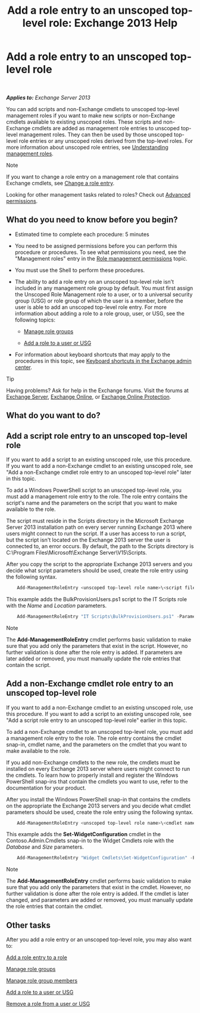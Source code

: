 ﻿---
title: 'Add a role entry to an unscoped top-level role: Exchange 2013 Help'
TOCTitle: Add a role entry to an unscoped top-level role
ms:assetid: 52fd3f20-c348-49d5-9bdb-f2cbf780cf2d
ms:mtpsurl: https://technet.microsoft.com/en-us/library/Dd979789(v=EXCHG.150)
ms:contentKeyID: 49289252
ms.date: 12/09/2016
mtps_version: v=EXCHG.150
---

# Add a role entry to an unscoped top-level role

 

_**Applies to:** Exchange Server 2013_


You can add scripts and non-Exchange cmdlets to unscoped top-level management roles if you want to make new scripts or non-Exchange cmdlets available to existing unscoped roles. These scripts and non-Exchange cmdlets are added as management role entries to unscoped top-level management roles. They can then be used by those unscoped top-level role entries or any unscoped roles derived from the top-level roles. For more information about unscoped role entries, see [Understanding management roles](understanding-management-roles-exchange-2013-help.md).


> [!NOTE]
> If you want to change a role entry on a management role that contains Exchange cmdlets, see <A href="change-a-role-entry-exchange-2013-help.md">Change a role entry</A>.



Looking for other management tasks related to roles? Check out [Advanced permissions](advanced-permissions-exchange-2013-help.md).

## What do you need to know before you begin?

  - Estimated time to complete each procedure: 5 minutes

  - You need to be assigned permissions before you can perform this procedure or procedures. To see what permissions you need, see the "Management roles" entry in the [Role management permissions](role-management-permissions-exchange-2013-help.md) topic.

  - You must use the Shell to perform these procedures.

  - The ability to add a role entry on an unscoped top-level role isn't included in any management role group by default. You must first assign the Unscoped Role Management role to a user, or to a universal security group (USG) or role group of which the user is a member, before the user is able to add an unscoped top-level role entry. For more information about adding a role to a role group, user, or USG, see the following topics:
    
      - [Manage role groups](manage-role-groups-exchange-2013-help.md)
    
      - [Add a role to a user or USG](add-a-role-to-a-user-or-usg-exchange-2013-help.md)

  - For information about keyboard shortcuts that may apply to the procedures in this topic, see [Keyboard shortcuts in the Exchange admin center](keyboard-shortcuts-in-the-exchange-admin-center-exchange-online-protection-help.md).


> [!TIP]
> Having problems? Ask for help in the Exchange forums. Visit the forums at <A href="https://go.microsoft.com/fwlink/p/?linkid=60612">Exchange Server</A>, <A href="https://go.microsoft.com/fwlink/p/?linkid=267542">Exchange Online</A>, or <A href="https://go.microsoft.com/fwlink/p/?linkid=285351">Exchange Online Protection</A>.



## What do you want to do?

## Add a script role entry to an unscoped top-level role

If you want to add a script to an existing unscoped role, use this procedure. If you want to add a non-Exchange cmdlet to an existing unscoped role, see "Add a non-Exchange cmdlet role entry to an unscoped top-level role" later in this topic.

To add a Windows PowerShell script to an unscoped top-level role, you must add a management role entry to the role. The role entry contains the script's name and the parameters on the script that you want to make available to the role.

The script must reside in the Scripts directory in the Microsoft Exchange Server 2013 installation path on every server running Exchange 2013 where users might connect to run the script. If a user has access to run a script, but the script isn't located on the Exchange 2013 server the user is connected to, an error occurs. By default, the path to the Scripts directory is C:\\Program Files\\Microsoft\\Exchange Server\\V15\\Scripts.

After you copy the script to the appropriate Exchange 2013 servers and you decide what script parameters should be used, create the role entry using the following syntax.
```powershell
    Add-ManagementRoleEntry <unscoped top-level role name>\<script filename> -Parameters <parameter 1, parameter 2, parameter...> -Type Script -UnscopedTopLevel
```
This example adds the BulkProvisionUsers.ps1 script to the IT Scripts role with the *Name* and *Location* parameters.
```powershell
    Add-ManagementRoleEntry "IT Scripts\BulkProvisionUsers.ps1" -Parameters Name, Location -Type Script -UnscopedTopLevel
```

> [!NOTE]
> The <STRONG>Add-ManagementRoleEntry</STRONG> cmdlet performs basic validation to make sure that you add only the parameters that exist in the script. However, no further validation is done after the role entry is added. If parameters are later added or removed, you must manually update the role entries that contain the script.



## Add a non-Exchange cmdlet role entry to an unscoped top-level role

If you want to add a non-Exchange cmdlet to an existing unscoped role, use this procedure. If you want to add a script to an existing unscoped role, see "Add a script role entry to an unscoped top-level role" earlier in this topic.

To add a non-Exchange cmdlet to an unscoped top-level role, you must add a management role entry to the role. The role entry contains the cmdlet snap-in, cmdlet name, and the parameters on the cmdlet that you want to make available to the role.

If you add non-Exchange cmdlets to the new role, the cmdlets must be installed on every Exchange 2013 server where users might connect to run the cmdlets. To learn how to properly install and register the Windows PowerShell snap-ins that contain the cmdlets you want to use, refer to the documentation for your product.

After you install the Windows PowerShell snap-in that contains the cmdlets on the appropriate the Exchange 2013 servers and you decide what cmdlet parameters should be used, create the role entry using the following syntax.
```powershell
    Add-ManagementRoleEntry <unscoped top-level role name>\<cmdlet name> -PSSnapinName <snap-in name> -Parameters <parameter 1, parameter 2, parameter...> -Type Cmdlet -UnscopedTopLevel
```
This example adds the **Set-WidgetConfiguration** cmdlet in the Contoso.Admin.Cmdlets snap-in to the Widget Cmdlets role with the *Database* and *Size* parameters.
```powershell
    Add-ManagementRoleEntry "Widget Cmdlets\Set-WidgetConfiguration" -PSSnapinName Contoso.Admin.Cmdlets -Parameters Database, Size -Type Cmdlet -UnscopedTopLevel
```

> [!NOTE]
> The <STRONG>Add-ManagementRoleEntry</STRONG> cmdlet performs basic validation to make sure that you add only the parameters that exist in the cmdlet. However, no further validation is done after the role entry is added. If the cmdlet is later changed, and parameters are added or removed, you must manually update the role entries that contain the cmdlet.



## Other tasks

After you add a role entry or an unscoped top-level role, you may also want to:

[Add a role entry to a role](add-a-role-entry-to-a-role-exchange-2013-help.md)

[Manage role groups](manage-role-groups-exchange-2013-help.md)

[Manage role group members](manage-role-group-members-exchange-2013-help.md)

[Add a role to a user or USG](add-a-role-to-a-user-or-usg-exchange-2013-help.md)

[Remove a role from a user or USG](remove-a-role-from-a-user-or-usg-exchange-2013-help.md)

